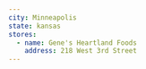 ```yaml
---
city: Minneapolis
state: kansas
stores:
  - name: Gene's Heartland Foods
    address: 218 West 3rd Street
---
```

